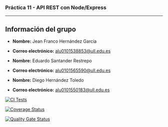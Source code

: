 ### Práctica 11 - API REST con Node/Express
---
## Información del grupo

- **Nombre:** Jean Franco Hernández García
- **Correo electrónico:** alu0101538853@ull.edu.es

- **Nombre:** Eduardo Santander Restrepo
- **Correo electrónico:** alu0101565590@ull.edu.es
  
- **Nombre:** Diego Hernández Toledo
- **Correo electrónico:** alu0101550183@ull.edu.es

[![CI Tests](https://github.com/ULL-ESIT-INF-DSI-2425/prct11-witcher-api-groupe/actions/workflows/ci.yaml/badge.svg)](https://github.com/ULL-ESIT-INF-DSI-2425/prct11-witcher-api-groupe/actions/workflows/ci.yaml)

[![Coverage Status](https://coveralls.io/repos/github/ULL-ESIT-INF-DSI-2425/prct11-witcher-api-groupe/badge.svg?branch=main)](https://coveralls.io/github/ULL-ESIT-INF-DSI-2425/prct11-witcher-api-groupe?branch=main)

[![Quality Gate Status](https://sonarcloud.io/api/project_badges/measure?project=ULL-ESIT-INF-DSI-2425_prct11-witcher-api-groupe&metric=alert_status)](https://sonarcloud.io/summary/new_code?id=ULL-ESIT-INF-DSI-2425_prct11-witcher-api-groupe)